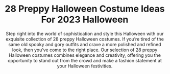 ---
layout: post
title: 28 Preppy Halloween Costume Ideas For 2023 Halloween
subtitle: Step right into the world of sophistication and style this Halloween with our exquisite collection of 28 preppy Halloween costumes. If you’re tired of the same old spooky and gory outfits and crave a more polished and refined look, then you’ve come to the right place. Our selection of 28 preppy Halloween costumes combines elegance and creativity, offering you the opportunity to stand out from the crowd and make a fashion statement at your Halloween festivities.
header-img: "img/post/2023/09/copied/preppy-halloween-costume.jpg"
header-style: text
permalink: "/preppy-halloween-costumes/"
catalog: true
tags:
  - Recipients 
  - Men
---      